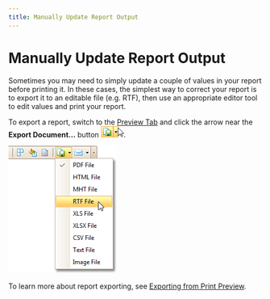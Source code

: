 ```yaml
---
title: Manually Update Report Output
---
```

# Manually Update Report Output
Sometimes you may need to simply update a couple of values in your report before printing it. In these cases, the simplest way to correct your report is to export it to an editable file (e.g. RTF), then use an appropriate editor tool to edit values and print your report.

To export a report, switch to the [Preview Tab](../../../../../interface-elements-for-desktop/articles/report-designer/report-designer-for-winforms/report-designer-reference/report-designer-ui/preview-tab.md) and click the arrow near the **Export Document...** button ![previewExportArrow](../../../../images/Img7323.png).

![ReportExport](../../../../images/Img9176.png)

To learn more about report exporting, see [Exporting from Print Preview](../../../../../interface-elements-for-desktop/articles/print-preview/print-preview-for-winforms/exporting/exporting-from-print-preview.md).